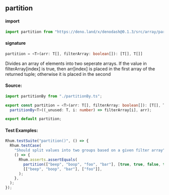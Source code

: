 ## partition

#### import

```typescript
import partition from "https://deno.land/x/denodash@0.1.3/src/array/partition.ts";
```

#### signature

```typescript
partition = <T>(arr: T[], filterArray: boolean[]): [T[], T[]]
```

Divides an array of elements into two seperate arrays. If the value in
filterArray[index] is true, then arr[index] is placed in the first array of the
returned tuple; otherwise it is placed in the second

#### Source:

```typescript
import partitionBy from "./partitionBy.ts";

export const partition = <T>(arr: T[], filterArray: boolean[]): [T[], T[]] =>
  partitionBy<T>((_unused: T, i: number) => filterArray[i], arr);

export default partition;
```

#### Test Examples:

```typescript
Rhum.testSuite("partition()", () => {
  Rhum.testCase(
    "Should split values into two groups based on a given filter array",
    () => {
      Rhum.asserts.assertEquals(
        partition(["beep", "boop", "foo", "bar"], [true, true, false, true]),
        [["beep", "boop", "bar"], ["foo"]],
      );
    },
  );
});
```

